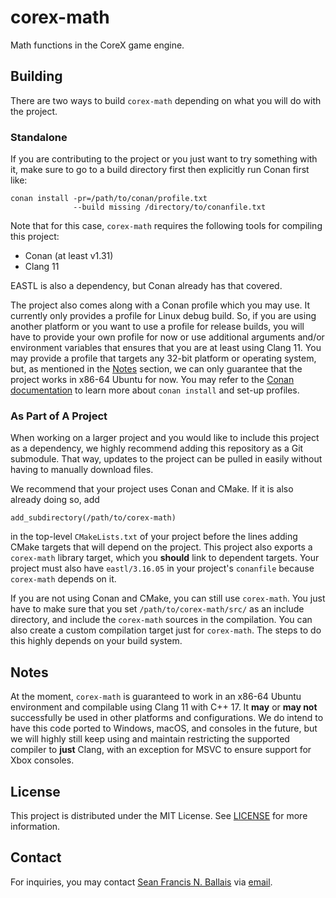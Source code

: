 # corex-math
Math functions in the CoreX game engine.

## Building
There are two ways to build `corex-math` depending on what you will do with the
project.

### Standalone
If you are contributing to the project or you just want to try something with
it, make sure to go to a build directory first then explicitly run Conan first
like:

    conan install -pr=/path/to/conan/profile.txt
                  --build missing /directory/to/conanfile.txt

Note that for this case, `corex-math` requires the following tools for compiling
this project:

* Conan (at least v1.31)
* Clang 11

EASTL is also a dependency, but Conan already has that covered.

The project also comes along with a Conan profile which you may use. It
currently only provides a profile for Linux debug build. So, if you are using
another platform or you want to use a profile for release builds, you will have
to provide your own profile for now or use additional arguments and/or
environment variables that ensures that you are at least using Clang 11. You
may provide a profile that targets any 32-bit platform or operating system,
but, as mentioned in the [Notes](#notes) section, we can only guarantee that the
project works in x86-64 Ubuntu for now. You may refer to the
[Conan documentation](https://docs.conan.io/en/latest/index.html) to learn more
about `conan install` and set-up profiles.

### As Part of A Project
When working on a larger project and you would like to include this project as
a dependency, we highly recommend adding this repository as a Git submodule.
That way, updates to the project can be pulled in easily without having to
manually download files.

We recommend that your project uses Conan and CMake. If it is also already doing
so, add

    add_subdirectory(/path/to/corex-math)

in the top-level `CMakeLists.txt` of your project before the lines adding
CMake targets that will depend on the project. This project also exports a
`corex-math` library target, which you **should** link to dependent targets.
Your project must also have `eastl/3.16.05` in your project's `conanfile`
because `corex-math` depends on it.

If you are not using Conan and CMake, you can still use `corex-math`. You just
have to make sure that you set `/path/to/corex-math/src/` as an include
directory, and include the `corex-math` sources in the compilation. You can also
create a custom compilation target just for `corex-math`. The steps to do this
highly depends on your build system.

## Notes
At the moment, `corex-math` is guaranteed to work in an x86-64 Ubuntu
environment and compilable using Clang 11 with C++ 17. It **may** or **may not**
successfully be used in other platforms and configurations. We do intend to
have this code ported to Windows, macOS, and consoles in the future, but we
will highly still keep using and maintain restricting the supported compiler
to **just** Clang, with an exception for MSVC to ensure support for Xbox
consoles.

## License

This project is distributed under the MIT License. See
[LICENSE](LICENSE) for more information.

## Contact

For inquiries, you may contact
[Sean Francis N. Ballais](https://seanballais.github.io) via
[email](mailto:sfballais123@gmail.com).

